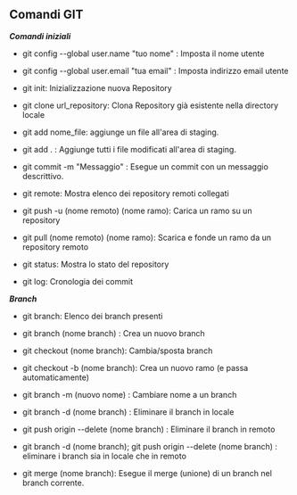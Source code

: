  ## Comandi GIT 
 **_Comandi iniziali_**

- git config --global user.name "tuo nome" : Imposta il nome utente
- git config --global user.email "tua email" : Imposta indirizzo email utente
- git init: Inizializzazione nuova Repository
- git clone url_repository: Clona Repository già esistente nella directory locale


- git add nome_file: aggiunge un file all'area di staging.
- git add . : Aggiunge tutti i file modificati all'area di staging.


- git commit -m "Messaggio" : Esegue un commit con un messaggio descrittivo.

- git remote: Mostra elenco dei repository remoti collegati
- git push -u (nome remoto) (nome ramo): Carica un ramo su un repository
- git pull (nome remoto) (nome ramo): Scarica e fonde un ramo da un repository remoto


- git status: Mostra lo stato del repository
- git log: Cronologia dei commit

**_Branch_**

- git branch: Elenco dei branch presenti
- git branch (nome branch) : Crea un nuovo branch
- git checkout (nome branch): Cambia/sposta branch
- git checkout -b (nome branch): Crea un nuovo ramo (e passa automaticamente)
- git branch -m (nuovo nome) : Cambiare nome a un branch
- git branch -d (nome branch) : Eliminare il branch in locale

- git push origin --delete (nome branch) : Eliminare il branch in remoto
- git branch -d (nome branch); git push origin --delete (nome branch) : eliminare i branch sia in locale che in remoto

- git merge (nome branch): Esegue il merge (unione) di un branch nel branch corrente.

